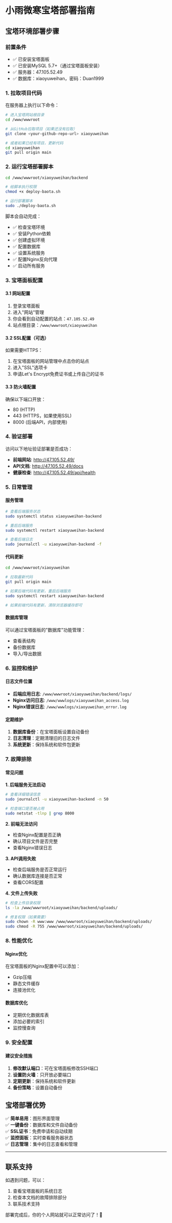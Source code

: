 # 小雨微寒宝塔部署指南

## 宝塔环境部署步骤

### 前置条件
- ✅ 已安装宝塔面板
- ✅ 已安装MySQL 5.7+（通过宝塔面板安装）
- ✅ 服务器：47.105.52.49
- ✅ 数据库：xiaoyuweihan，密码：Duan1999

### 1. 拉取项目代码

在服务器上执行以下命令：

```bash
# 进入宝塔网站根目录
cd /www/wwwroot

# 从GitHub拉取项目（如果还没有拉取）
git clone <your-github-repo-url> xiaoyuweihan

# 或者如果已经有项目，更新代码
cd xiaoyuweihan
git pull origin main
```

### 2. 运行宝塔部署脚本

```bash
cd /www/wwwroot/xiaoyuweihan/backend

# 给脚本执行权限
chmod +x deploy-baota.sh

# 运行部署脚本
sudo ./deploy-baota.sh
```

脚本会自动完成：
- ✅ 检查宝塔环境
- ✅ 安装Python依赖
- ✅ 创建虚拟环境
- ✅ 配置数据库
- ✅ 设置系统服务
- ✅ 配置Nginx反向代理
- ✅ 启动所有服务

### 3. 宝塔面板配置

#### 3.1 网站配置
1. 登录宝塔面板
2. 进入"网站"管理
3. 你会看到自动配置的站点：`47.105.52.49`
4. 站点根目录：`/www/wwwroot/xiaoyuweihan`

#### 3.2 SSL配置（可选）
如果需要HTTPS：
1. 在宝塔面板的网站管理中点击你的站点
2. 进入"SSL"选项卡
3. 申请Let's Encrypt免费证书或上传自己的证书

#### 3.3 防火墙配置
确保以下端口开放：
- 80 (HTTP)
- 443 (HTTPS，如果使用SSL)
- 8000 (后端API，内部使用)

### 4. 验证部署

访问以下地址验证部署是否成功：

- **前端网站**: http://47.105.52.49/
- **API文档**: http://47.105.52.49/docs
- **健康检查**: http://47.105.52.49/api/health

### 5. 日常管理

#### 服务管理
```bash
# 查看后端服务状态
sudo systemctl status xiaoyuweihan-backend

# 重启后端服务
sudo systemctl restart xiaoyuweihan-backend

# 查看后端日志
sudo journalctl -u xiaoyuweihan-backend -f
```

#### 代码更新
```bash
cd /www/wwwroot/xiaoyuweihan

# 拉取最新代码
git pull origin main

# 如果后端代码有更新，重启后端服务
sudo systemctl restart xiaoyuweihan-backend

# 如果前端代码有更新，清除浏览器缓存即可
```

#### 数据库管理
可以通过宝塔面板的"数据库"功能管理：
- 查看表结构
- 备份数据库
- 导入/导出数据

### 6. 监控和维护

#### 日志文件位置
- **后端应用日志**: `/www/wwwroot/xiaoyuweihan/backend/logs/`
- **Nginx访问日志**: `/www/wwwlogs/xiaoyuweihan_access.log`
- **Nginx错误日志**: `/www/wwwlogs/xiaoyuweihan_error.log`

#### 定期维护
1. **数据库备份**：在宝塔面板设置自动备份
2. **日志清理**：定期清理旧的日志文件
3. **系统更新**：保持系统和软件包更新

### 7. 故障排除

#### 常见问题

**1. 后端服务无法启动**
```bash
# 查看详细错误信息
sudo journalctl -u xiaoyuweihan-backend -n 50

# 检查端口是否被占用
sudo netstat -tlnp | grep 8000
```

**2. 前端无法访问**
- 检查Nginx配置是否正确
- 确认项目文件是否完整
- 查看Nginx错误日志

**3. API调用失败**
- 检查后端服务是否正常运行
- 确认数据库连接是否正常
- 查看CORS配置

**4. 文件上传失败**
```bash
# 检查上传目录权限
ls -la /www/wwwroot/xiaoyuweihan/backend/uploads/

# 修复权限（如果需要）
sudo chown -R www:www /www/wwwroot/xiaoyuweihan/backend/uploads/
sudo chmod -R 755 /www/wwwroot/xiaoyuweihan/backend/uploads/
```

### 8. 性能优化

#### Nginx优化
在宝塔面板的Nginx配置中可以添加：
- Gzip压缩
- 静态文件缓存
- 连接池优化

#### 数据库优化
- 定期优化数据库表
- 添加必要的索引
- 监控慢查询

### 9. 安全配置

#### 建议安全措施
1. **修改默认端口**：可在宝塔面板修改SSH端口
2. **设置防火墙**：只开放必要端口
3. **定期更新**：保持系统和软件更新
4. **备份策略**：设置自动备份

## 宝塔部署优势

✅ **简单易用**：图形界面管理  
✅ **一键备份**：数据库和文件自动备份  
✅ **SSL证书**：免费申请和自动续期  
✅ **监控面板**：实时查看服务器状态  
✅ **日志管理**：集中的日志查看和管理  

---

## 联系支持

如遇到问题，可以：
1. 查看宝塔面板的系统日志
2. 检查本文档的故障排除部分
3. 联系技术支持

部署完成后，你的个人网站就可以正常访问了！🎉